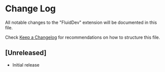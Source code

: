# Change Log

All notable changes to the "FluidDev" extension will be documented in this file.

Check [Keep a Changelog](http://keepachangelog.com/) for recommendations on how to structure this file.

## [Unreleased]

- Initial release